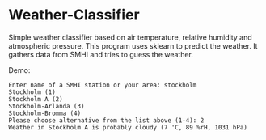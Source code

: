# Weather-Classifier
Simple weather classifier based on air temperature, relative humidity and atmospheric pressure. This program uses sklearn to predict the weather. It gathers data from SMHI and tries to guess the weather.

Demo:
```
Enter name of a SMHI station or your area: stockholm
Stockholm (1)
Stockholm A (2)
Stockholm-Arlanda (3)
Stockholm-Bromma (4)
Please choose alternative from the list above (1-4): 2
Weather in Stockholm A is probably cloudy (7 'C, 89 %rH, 1031 hPa)
``` 
